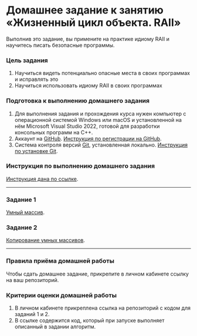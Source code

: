# Домашнее задание к занятию «Жизненный цикл объекта. RAII»

Выполнив это задание, вы примените на практике идиому RAII и научитесь писать безопасные программы.

### Цель задания 

1. Научиться видеть потенциально опасные места в своих программах и исправлять это
2. Научиться использовать идиому RAII в своих программах

### Подготовка к выполнению домашнего задания

1. Для выполнения задания и прохождения курса нужен компьютер с операционной системой Windows или macOS и установленной на нём Microsoft Visual Studio 2022, готовой для разработки консольных программ на C++.
2. Аккаунт на [GitHub](https://github.com/). [Инструкция по регистрации на GitHub](https://github.com/netology-code/cppm-homeworks/tree/main/common/sign%20up).
3. Система контроля версий [Git](https://git-scm.com/), установленная локально. [Инструкция по установке Git](https://github.com/netology-code/cppm-homeworks/tree/main/common/download).

### Инструкция по выполнению домашнего задания

[Инструкция дана по ссылке](https://github.com/netology-code/cppm-homeworks/blob/main/common/readme.md).

------

### Задание 1

[Умный массив](01).

### Задание 2

[Копирование умных массивов](02).

------

### Правила приёма домашней работы

Чтобы сдать домашнее задание, прикрепите в личном кабинете ссылку на ваш репозиторий.

### Критерии оценки домашней работы

1. В личном кабинете прикреплена ссылка на репозиторий с кодом для заданий 1 и 2.
2. В ссылке содержится код, который при запуске выполняет описанный в задании алгоритм.




